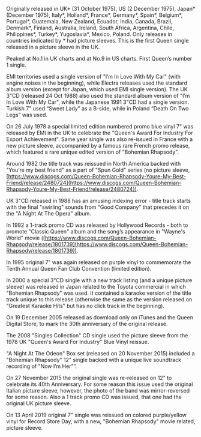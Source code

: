 Originally released in UK\* (31 October 1975), US (2 December 1975), Japan\* (December 1975), Italy\*, Holland\*, France\*, Germany\*, Spain\*, Belgium\*, Portugal\*, Guatemala, New Zealand, Ecuador, India, Canada, Brazil, Denmark\*, Finland, Australia, Ireland, South Africa, Argentina, Chile, Philippines\*, Turkey\*, Yugoslavia\*, Mexico, Poland. Only releases in countries indicated by \* had picture sleeves. This is the first Queen single released in a picture sleeve in the UK.

Peaked at No.1 in UK charts and at No.9 in US charts. First Queen’s number 1 single.

EMI territories used a single version of "I’m In Love With My Car" (with engine noises in the beginning), while Electra releases used the standard album version (except for Japan, which used EMI single version). The UK 3"CD (released 24 Oct 1988) also used the standard album version of "I’m In Love With My Car", while the Japanese 1991 3"CD had a single version. Turkish 7" used “Sweet Lady” as a B-side, while in Poland “Death On Two Legs” was used.

On 26 July 1978 a special limited edition numbered promo blue vinyl 7" was released by EMI in the UK to celebrate the "Queen's Award For Industry For Export Achievement". Same year single was also re-issued in France with a new picture sleeve, accompanied by a famous rare French promo release, which featured a rare unique edited version of “Bohemian Rhapsody”.

Around 1982 the title track was reissued in North America backed with "You’re my best friend" as a part of "Spun Gold" series (no picture sleeve, [https://www.discogs.com/Queen-Bohemian-Rhapsody-Youre-My-Best-Friend/release/2480724](https://www.discogs.com/Queen-Bohemian-Rhapsody-Youre-My-Best-Friend/release/2480724)).

UK 3"CD released in 1988 has an amusing indexing error - title track starts with the final "swirling" sounds from “Good Company” that precedes it on the "A Night At The Opera" album.

In 1992 a 1-track promo CD was released by Hollywood Records - both to promote "Classic Queen" album and the song’s appearance in "Wayne's World" movie ([https://www.discogs.com/Queen-Bohemian-Rhapsody/release/1801739](https://www.discogs.com/Queen-Bohemian-Rhapsody/release/1801739)).

In 1995 original 7" was again released on purple vinyl to commemorate the Tenth Annual Queen Fan Club Convention (limited edition).

In 2000 a special 3"CD single with a new track listing (and a unique picture sleeve) was released in Japan related to the Toyota commercial in which "Bohemian Rhapsody" was used. It contained a karaoke version of the title track unique to this release (otherwise the same as the version released on "Greatest Karaoke Hits" but has no click track in the beginning).

On 19 December 2005 released as download only on iTunes and the Queen Digital Store, to mark the 30th anniversary of the original release.

The 2008 "Singles Collection" CD single used the picture sleeve from the 1978 UK "Queen's Award For Industry" Blue Vinyl reissue.

"A Night At The Odeon" Box set (released on 20 November 2015) included a "Bohemian Rhapsody" 12" single backed with a unique live soundtrack recording of "Now I’m Her"”.

On 27 November 2015 the original single was re-released on 12" to celebrate its 40th Anniversary. For some reason this issue used the original Italian picture sleeve, however, the photo of the band was mirror-reversed for some reason. Also a 1 track promo CD was issued, that one had the original UK picture sleeve.

On 13 April 2019 original 7" single was reissued on colored purple/yellow vinyl for Record Store Day, with a new, "Bohemian Rhapsody" movie related, picture sleeve.
